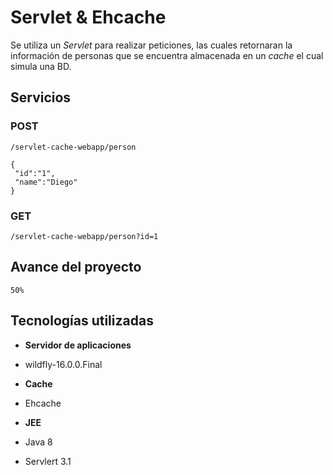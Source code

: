# Servlet & Ehcache
Se utiliza un *Servlet* para realizar peticiones, las cuales retornaran la información de personas que se encuentra almacenada en un *cache* el cual simula una BD. 

## Servicios
### POST

    /servlet-cache-webapp/person

    {
     "id":"1", 
     "name":"Diego"
    }

###  GET

    /servlet-cache-webapp/person?id=1

## Avance del proyecto

    50%

## Tecnologías utilizadas

- **Servidor de aplicaciones**
- wildfly-16.0.0.Final

- **Cache**
- Ehcache

- **JEE**
- Java 8
- Servlert 3.1
